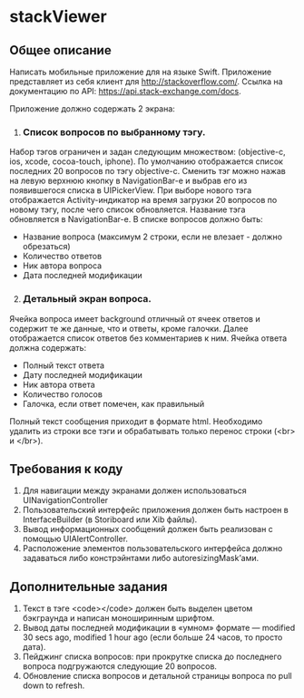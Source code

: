 # stackViewer
## Общее описание
Написать мобильные приложение для на языке Swift. Приложение представляет из себя клиент для http://stackoverflow.com/. Ссылка на документацию по API: https://api.stack-exchange.com/docs.

Приложение должно содержать 2 экрана:
1) ### Список вопросов по выбранному тэгу.
Набор тэгов ограничен и задан следующим множеством: (objective-c, ios, xcode, cocoa-touch, iphone).
По умолчанию отображается список последних 20 вопросов по тэгу objective-c. Сменить тэг можно нажав на левую верхнюю кнопку в NavigationBar-е и выбрав его из появившегося списка в UIPickerView. При выборе нового тэга отображается Activity-индикатор на время загрузки 20 вопросов по новому тэгу, после чего список обновляется. Название тэга обновляется в NavigationBar-e.  В списке вопросов должно быть:
 - Название вопроса (максимум 2 строки, если не влезает - должно обрезаться) 
 - Количество ответов
 - Ник автора вопроса
 - Дата последней модификации
 2) ### Детальный экран вопроса.
 Ячейка вопроса имеет background отличный от ячеек ответов и содержит те же данные, что и ответы, кроме галочки. Далее отображается список ответов без комментариев к ним.  Ячейка ответа должна содержать:
 - Полный текст ответа
 - Дату последней модификации
 - Ник автора ответа
 - Количество голосов
 - Галочка, если ответ помечен, как правильный

Полный текст сообщения приходит в формате html. Необходимо удалить из строки все тэги и обрабатывать только перенос строки (\<br> и \</br>).

## Требования к коду
1. Для навигации между экранами должен использоваться UINavigationController
2. Пользовательский интерфейс приложения должен быть настроен в InterfaceBuilder
(в Storiboard или Xib файлы).
3. Вывод информационных сообщений должен быть реализован с помощью UIAlertController.
4. Расположение элементов пользовательского интерфейса должно задаваться либо
констрэйнтами либо autoresizingMask’ами.

## Дополнительные задания
1. Текст в тэге \<code>\</code> должен быть выделен цветом бэкграунда и написан моноширинным шрифтом.
2. Вывод даты последней модификации в «умном» формате — modified 30 secs ago, modified 1 hour ago (если больше 24 часов, то просто дата).
3. Пейджинг списка вопросов: при прокрутке списка до последнего вопроса подгружаются следующие 20 вопросов.
4. Обновление списка вопросов и детальной страницы вопроса по pull down to refresh.
